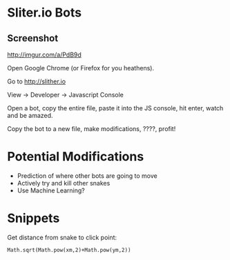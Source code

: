# Sliter.io Bots

## Screenshot

http://imgur.com/a/PdB9d

Open Google Chrome (or Firefox for you heathens).

Go to http://slither.io

View -> Developer -> Javascript Console

Open a bot, copy the entire file, paste it into the JS console, hit enter, watch and be amazed.

Copy the bot to a new file, make modifications, ????, profit!

# Potential Modifications

* Prediction of where other bots are going to move
* Actively try and kill other snakes
* Use Machine Learning?

# Snippets

Get distance from snake to click point:
```
Math.sqrt(Math.pow(xm,2)+Math.pow(ym,2))
```
